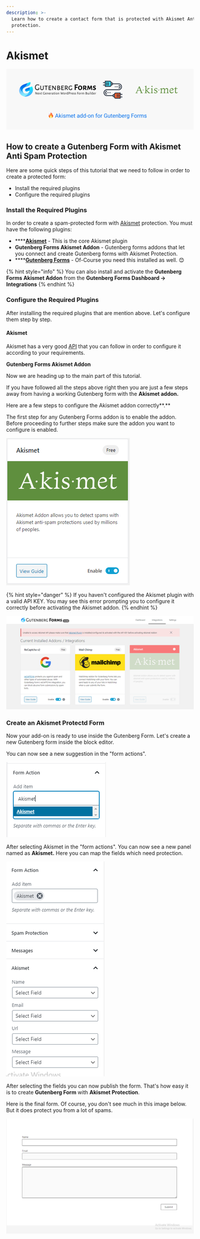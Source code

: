 ```yaml
---
description: >-
  Learn how to create a contact form that is protected with Akismet Anti-spam
  protection.
---
```


# Akismet

![](../.gitbook/assets/banner-1544x500.png)

## How to create a Gutenberg Form with Akismet Anti Spam Protection

Here are some quick steps of this tutorial that we need to follow in order to create a protected form:

* Install the required plugins
* Configure the required plugins

### Install the Required Plugins

In order to create a spam-protected form with [Akismet](https://wordpress.org/plugins/akismet/) protection. You must have the following plugins:

* \*\*\*\*[**Akismet**](https://wordpress.org/plugins/akismet/)  - This is the core Akismet plugin
* **Gutenberg Forms Akismet Addon** - Gutenberg forms addons that let you connect and create Gutenberg forms with Akismet Protection.
* \*\*\*\*[**Gutenberg Forms**](https://wordpress.org/plugins/forms-gutenberg/) - Of-Course you need this installed as well. 😊

{% hint style="info" %}
You can also install and activate the **Gutenberg Forms Akismet Addon** from the **Gutenberg Forms Dashboard -&gt; Integrations**
{% endhint %}

### Configure the Required Plugins

After installing the required plugins that are mention above. Let's configure them step by step.

#### Akismet

Akismet has a very good [API](https://docs.akismet.com/) that you can follow in order to configure it according to your requirements.

**Gutenberg Forms Akismet Addon**

Now we are heading up to the main part of this tutorial. 

If you have followed all the steps above right then you are just a few steps away from having a working Gutenberg form with the **Akismet addon.** 

Here are a few steps to configure the Akismet addon correctly**.**

The first step for any Gutenberg Forms addon is to enable the addon. Before proceeding to further steps make sure the addon you want to configure is enabled.

![Activating the addon](../.gitbook/assets/activation.png)

{% hint style="danger" %}
If you haven't configured the Akismet plugin with a valid API KEY. You may see this error prompting you to configure it correctly before activating the Akismet addon.
{% endhint %}

![Configuration Error](../.gitbook/assets/error.png)

### Create an Akismet Protectd Form

Now your add-on is ready to use inside the Gutenberg Form. Let's create a new Gutenberg form inside the block editor.

You can now see a new suggestion in the "form actions".

![Suggestion](../.gitbook/assets/suggestion.png)

After selecting Akismet in the "form actions". You can now see a new panel named as **Akismet.** Here you can map the fields which need protection.

![Akismet Panel](../.gitbook/assets/panel.png)

After selecting the fields you can now publish the form. That's how easy it is to create **Gutenberg Form** with **Akismet Protection**.

Here is the final form. Of course, you don't see much in this image below. But it does protect you from a lot of spams.

![Final Result](../.gitbook/assets/final-result.png)

